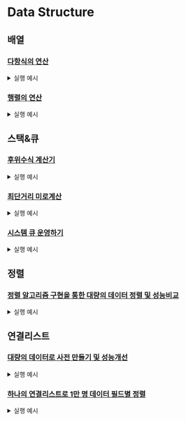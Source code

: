 # Data Structure

## 배열

### [다항식의 연산](./array/Polynomial.md)
<details>
<summary>실행 예시</summary>
<div markdown="1">

식 전체 저장

![image](https://user-images.githubusercontent.com/63644587/117576002-1a671d80-b11f-11eb-838e-1c7026715d51.png) 

0이 하닌 항만 저장

![image](https://user-images.githubusercontent.com/63644587/117576006-20f59500-b11f-11eb-8a20-891de82d2519.png)

</div>
</details>


### [행렬의 연산](./array/Matrix.md)
<details>
<summary>실행 예시</summary>
<div markdown="1">

일반행렬

![image](https://user-images.githubusercontent.com/63644587/117576084-6ca83e80-b11f-11eb-813c-0c549d6b6859.png)

희소행렬

![image](https://user-images.githubusercontent.com/63644587/117576097-7c278780-b11f-11eb-9bc2-2f256ac49f47.png)


</div>
</details>


## 스택&큐

### [후위수식 계산기](./stack&queue/PostfixCalculator.md)

<details>
<summary>실행 예시</summary>
<div markdown="1">

후위식 계산

![image](https://user-images.githubusercontent.com/63644587/117576140-a416eb00-b11f-11eb-8857-3b915e790b41.png)

오류 판별

![image](https://user-images.githubusercontent.com/63644587/117576151-aed18000-b11f-11eb-862d-13f9da30cc57.png)


</div>
</details>


### [최단거리 미로계산](./stack&queue/FastestMaze.md)

<details>
<summary>실행 예시</summary>
<div markdown="1">
  
  
![image](https://user-images.githubusercontent.com/63644587/117576171-bdb83280-b11f-11eb-97c7-05f31e6b3d7e.png)


</div>
</details>


### [시스템 큐 운영하기](./stack&queue/QueueThreading.md)

<details>
<summary>실행 예시</summary>
<div markdown="1">
  
  
![image](https://user-images.githubusercontent.com/63644587/117576189-d7597a00-b11f-11eb-96db-765ac21c6851.png)

</div>
</details>



## 정렬

### [정렬 알고리즘 구현을 통한 대량의 데이터 정렬 및 성능비교](./data_structure_python/CompareSorting.md)

<details>
<summary>실행 예시</summary>
<div markdown="1">
  
  
![image](https://user-images.githubusercontent.com/63644587/117576227-0d96f980-b120-11eb-8df1-a2f0e4423ee3.png)

</div>
</details>


## 연결리스트
### [대량의 데이터로 사전 만들기 및 성능개선](./data_structure_python/linked_list_dictionary.md)

<details>
<summary>실행 예시</summary>
<div markdown="1">
  
![image](https://user-images.githubusercontent.com/63644587/117576236-1c7dac00-b120-11eb-9269-5e22dc43444d.png)


![image](https://user-images.githubusercontent.com/63644587/117576240-20a9c980-b120-11eb-85e3-ee1b0e327fd0.png)



</div>
</details>

### [하나의 연결리스트로 1만 명 데이터 필드별 정렬](./data_structure_python/double_linked_list.md)

<details>
<summary>실행 예시</summary>
<div markdown="1">
  
![image](https://user-images.githubusercontent.com/63644587/117576256-31f2d600-b120-11eb-9445-c02c024d433a.png) ![image](https://user-images.githubusercontent.com/63644587/117576259-361ef380-b120-11eb-8b8e-69399694d244.png)




</div>
</details>
